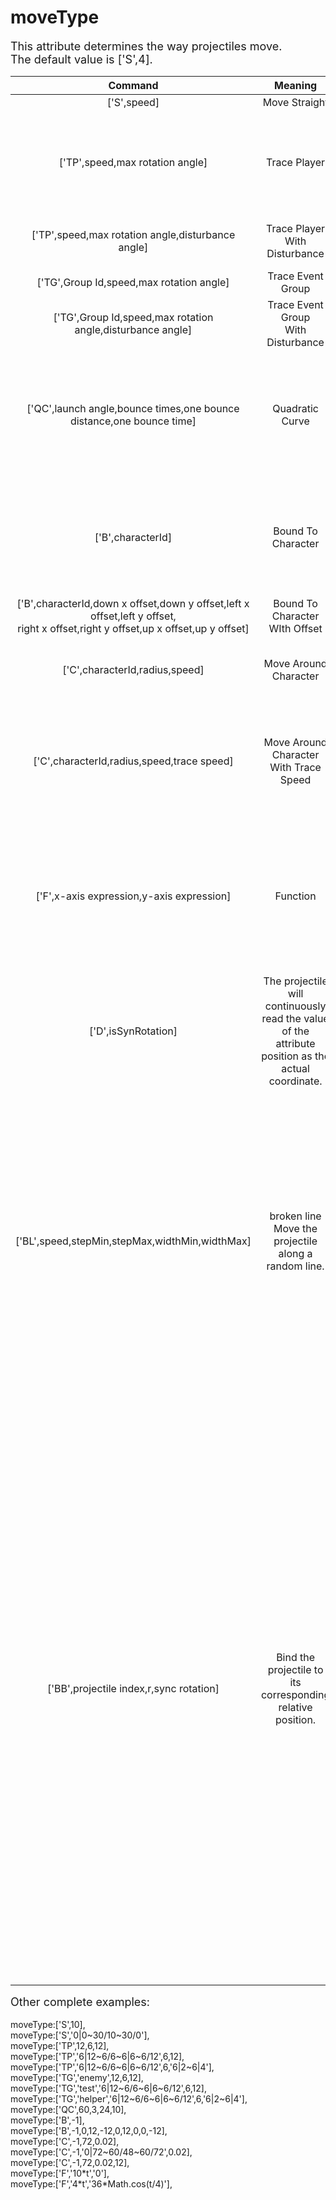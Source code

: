 # moveType

<font size=4>This attribute determines the way projectiles move.  
The default value is ['S',4].</font>

|                           Command                            |                           Meaning                            |                             Note                             |         Example          |
| :----------------------------------------------------------: | :----------------------------------------------------------: | :----------------------------------------------------------: | :----------------------: |
|                         ['S',speed]                          |                        Move Straight                         |                              -                               |         ['S',12]         |
|               ['TP',speed,max rotation angle]                |                         Trace Player                         | speed*: the speed of trace.<br />max rotation angle*: max number of degrees of rotation to move at a time. |       ['TP',12,6]        |
|      ['TP',speed,max rotation angle,disturbance angle]       |             Trace Player With <br />Disturbance              | disturbance angle*: random disturbance angle to move at a time. |      ['TP',12,6,12]      |
|           ['TG',Group Id,speed,max rotation angle]           |                      Trace Event Group                       |                  Group Id: event group id.                   |   ['TG','enemy',12,6]    |
|  ['TG',Group Id,speed,max rotation angle,disturbance angle]  |           Trace Event Group <br />With Disturbance           |                              -                               |  ['TG','enemy',12,6,12]  |
| ['QC',launch angle,bounce times,one bounce distance,one bounce time] |                       Quadratic Curve                        | launch angle: launch elevation based on the attribute initialRotation.<br />bounce times: -<br />one bounce distance: px<br />one bounce time: frame |    ['QC',60,3,24,10]     |
|                      ['B',characterId]                       |                      Bound To Character                      | the projectile can be bound to the character.<br />characterId: <br />-1 -> player<br />greater than zero -> eventId<br /> equal to zero -> this event |         ['B',-1]         |
| ['B',characterId,down x offset,down y offset,left x offset,left y offset,<br />right x offset,right y offset,up x offset,up y offset] |             Bound To Character <br />WIth Offset             |                down/left/right/up x/y offset                 | ['B',-1,0,0,0,0,0,0,0,0] |
|                ['C',characterId,radius,speed]                |                    Move Around Character                     | radius*: surround radius (px)<br />speed*: move speed (angle/frame) |     ['C',-1,72,0.02]     |
|          ['C',characterId,radius,speed,trace speed]          |         Move Around Character <br />With Trace Speed         | when the projectile is not on it track, it will gradually  <br />move back to track instead of be bound to it track.<br />trace speed: px |   ['C',-1,72,0.02,12]    |
|          ['F',x-axis expression,y-axis expression]           |                           Function                           | The angle of initialRotation is the direction of x-axis.<br />The expression is a parametric curve and the parameter is time(t).<br /><br />['S',10] equal to ['F','10\*t','0'] |    ['F','10\*t','0']     |
|                     ['D',isSynRotation]                      | The projectile will continuously read the value of the attribute position as the actual coordinate. |                              -                               |       ['D',false]        |
|        ['BL',speed,stepMin,stepMax,widthMin,widthMax]        | broken line<br />Move the projectile along a random line.<br /> | Every time the polyline takes one step in the direction of movement (between stepMin and stepMax, in pixels), it randomly turns in both directions. The distance between the turning point and the direction of movement is between widthMin and widthMax, in pixels. The one degree speed along this line is speed, measured in pixels per frame. |   ['BL',4,12,36,24,48]   |
|           ['BB',projectile index,r,sync rotation]            |   Bind the projectile to its corresponding relative position.   | The projectile will read the position of the projectile index number projectile and its own position attribute for each frame, and add them up to determine the actual position of the projectile.<br/>The effect is that this projectile will be displayed in the relative position of the projectile index projectile.<br/>Projectile index: The number of another projectile.<br/>r: Write true or false, default to true, whether the relative position takes into account the angle of the projectile index bullet screen.<br/>Sync rotation: Write true or false, default to true. When writing true, the projectile will read the angle of the projectile index number and its own initial rotation property for each frame, and add them up as the actual angle of the projectile. |         ['BB',1]         |

<font size=4>Other complete examples:   </font>
<br/><br/>moveType:['S',10],   
moveType:['S','0|0~30/10~30/0'],   
moveType:['TP',12,6,12],   
moveType:['TP','6|12~6/6~6|6~6/12',6,12],   
moveType:['TP','6|12~6/6~6|6~6/12',6,'6|2~6|4'],   
moveType:['TG','enemy',12,6,12],   
moveType:['TG','test','6|12~6/6~6|6~6/12',6,12],   
moveType:['TG','helper','6|12~6/6~6|6~6/12',6,'6|2~6|4'],   
moveType:['QC',60,3,24,10],   
moveType:['B',-1],   
moveType:['B',-1,0,12,-12,0,12,0,0,-12],   
moveType:['C',-1,72,0.02],   
moveType:['C',-1,'0|72~60/48~60/72',0.02],   
moveType:['C',-1,72,0.02,12],   
moveType:['F','10\*t','0'],   
moveType:['F','4\*t','36\*Math.cos(t/4)'],   